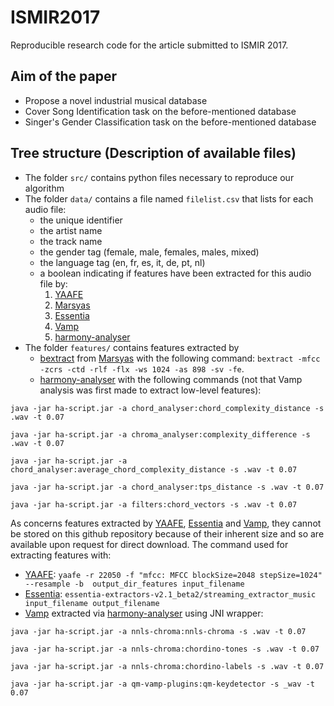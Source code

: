 # ISMIR2017
Reproducible research code for the article submitted to ISMIR 2017.

## Aim of the paper
- Propose a novel industrial musical database
- Cover Song Identification task on the before-mentioned database
- Singer's Gender Classification task on the before-mentioned database

## Tree structure (Description of available files)
- The folder `src/` contains python files necessary to reproduce our algorithm
- The folder `data/` contains a file named `filelist.csv` that lists for each audio file:
    - the unique identifier
    - the artist name
    - the track name
    - the gender tag (female, male, females, males, mixed)
    - the language tag (en, fr, es, it, de, pt, nl)
    - a boolean indicating if features have been extracted for this audio file by:
        1. [YAAFE](https://github.com/Yaafe/Yaafe)
        2. [Marsyas](http://marsyas.info/)
        3. [Essentia](https://github.com/MTG/essentia/)
        4. [Vamp](http://www.vamp-plugins.org)
        5. [harmony-analyser](http://www.harmony-analyser.org)
- The folder `features/` contains features extracted by 
    - [bextract](http://marsyas.info/doc/manual/marsyas-user/bextract.html#bextract) from [Marsyas](http://marsyas.info/) with the following command: 
`bextract -mfcc -zcrs -ctd -rlf -flx -ws 1024 -as 898 -sv -fe`.
    - [harmony-analyser](http://www.harmony-analyser.org) with the following commands (not that Vamp analysis was first made to extract low-level features):

`java -jar ha-script.jar -a chord_analyser:chord_complexity_distance -s .wav -t 0.07`

`java -jar ha-script.jar -a chroma_analyser:complexity_difference -s .wav -t 0.07`

`java -jar ha-script.jar -a chord_analyser:average_chord_complexity_distance -s .wav -t 0.07`

`java -jar ha-script.jar -a chord_analyser:tps_distance -s .wav -t 0.07`

`java -jar ha-script.jar -a filters:chord_vectors -s .wav -t 0.07`

As concerns features extracted by [YAAFE](https://github.com/Yaafe/Yaafe), [Essentia](https://github.com/MTG/essentia/) and [Vamp](http://www.vamp-plugins.org), they cannot be stored on this github repository because of their inherent size and so are available upon request for direct download.
The command used for extracting features with:
- [YAAFE](https://github.com/Yaafe/Yaafe): `yaafe -r 22050 -f "mfcc: MFCC blockSize=2048 stepSize=1024" --resample -b  output_dir_features input_filename`
- [Essentia](https://github.com/MTG/essentia/): `essentia-extractors-v2.1_beta2/streaming_extractor_music input_filename output_filename`
- [Vamp](http://www.vamp-plugins.org) extracted via [harmony-analyser](http://www.harmony-analyser.org) using JNI wrapper:

`java -jar ha-script.jar -a nnls-chroma:nnls-chroma -s .wav -t 0.07`

`java -jar ha-script.jar -a nnls-chroma:chordino-tones -s .wav -t 0.07`

`java -jar ha-script.jar -a nnls-chroma:chordino-labels -s .wav -t 0.07`

`java -jar ha-script.jar -a qm-vamp-plugins:qm-keydetector -s _wav -t 0.07`
